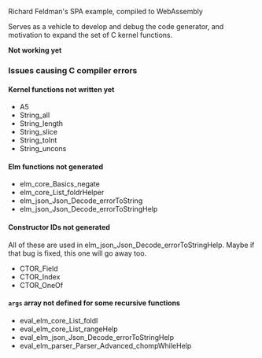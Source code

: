 Richard Feldman's SPA example, compiled to WebAssembly

Serves as a vehicle to develop and debug the code generator, and motivation to expand the set of C kernel functions.

**Not working yet**

### Issues causing C compiler errors

#### Kernel functions not written yet

- A5
- String_all
- String_length
- String_slice
- String_toInt
- String_uncons

#### Elm functions not generated

- elm_core_Basics_negate
- elm_core_List_foldrHelper
- elm_json_Json_Decode_errorToString
- elm_json_Json_Decode_errorToStringHelp

#### Constructor IDs not generated

All of these are used in elm_json_Json_Decode_errorToStringHelp. Maybe if that bug is fixed, this one will go away too.

- CTOR_Field
- CTOR_Index
- CTOR_OneOf

#### `args` array not defined for some recursive functions

- eval_elm_core_List_foldl
- eval_elm_core_List_rangeHelp
- eval_elm_json_Json_Decode_errorToStringHelp
- eval_elm_parser_Parser_Advanced_chompWhileHelp
